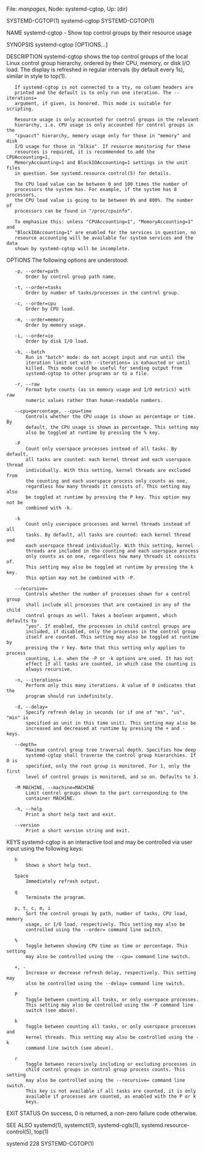File: *manpages*,  Node: systemd-cgtop,  Up: (dir)

SYSTEMD-CGTOP(1)                 systemd-cgtop                SYSTEMD-CGTOP(1)



NAME
       systemd-cgtop - Show top control groups by their resource usage

SYNOPSIS
       systemd-cgtop [OPTIONS...]

DESCRIPTION
       systemd-cgtop shows the top control groups of the local Linux control
       group hierarchy, ordered by their CPU, memory, or disk I/O load. The
       display is refreshed in regular intervals (by default every 1s),
       similar in style to top(1).

       If systemd-cgtop is not connected to a tty, no column headers are
       printed and the default is to only run one iteration. The --iterations=
       argument, if given, is honored. This mode is suitable for scripting.

       Resource usage is only accounted for control groups in the relevant
       hierarchy, i.e. CPU usage is only accounted for control groups in the
       "cpuacct" hierarchy, memory usage only for those in "memory" and disk
       I/O usage for those in "blkio". If resource monitoring for these
       resources is required, it is recommended to add the CPUAccounting=1,
       MemoryAccounting=1 and BlockIOAccounting=1 settings in the unit files
       in question. See systemd.resource-control(5) for details.

       The CPU load value can be between 0 and 100 times the number of
       processors the system has. For example, if the system has 8 processors,
       the CPU load value is going to be between 0% and 800%. The number of
       processors can be found in "/proc/cpuinfo".

       To emphasize this: unless "CPUAccounting=1", "MemoryAccounting=1" and
       "BlockIOAccounting=1" are enabled for the services in question, no
       resource accounting will be available for system services and the data
       shown by systemd-cgtop will be incomplete.

OPTIONS
       The following options are understood:

       -p, --order=path
           Order by control group path name.

       -t, --order=tasks
           Order by number of tasks/processes in the control group.

       -c, --order=cpu
           Order by CPU load.

       -m, --order=memory
           Order by memory usage.

       -i, --order=io
           Order by disk I/O load.

       -b, --batch
           Run in "batch" mode: do not accept input and run until the
           iteration limit set with --iterations= is exhausted or until
           killed. This mode could be useful for sending output from
           systemd-cgtop to other programs or to a file.

       -r, --raw
           Format byte counts (as in memory usage and I/O metrics) with raw
           numeric values rather than human-readable numbers.

       --cpu=percentage, --cpu=time
           Controls whether the CPU usage is shown as percentage or time. By
           default, the CPU usage is shown as percentage. This setting may
           also be toggled at runtime by pressing the % key.

       -P
           Count only userspace processes instead of all tasks. By default,
           all tasks are counted: each kernel thread and each userspace thread
           individually. With this setting, kernel threads are excluded from
           the counting and each userspace process only counts as one,
           regardless how many threads it consists of. This setting may also
           be toggled at runtime by pressing the P key. This option may not be
           combined with -k.

       -k
           Count only userspace processes and kernel threads instead of all
           tasks. By default, all tasks are counted: each kernel thread and
           each userspace thread individually. With this setting, kernel
           threads are included in the counting and each userspace process
           only counts as on one, regardless how many threads it consists of.
           This setting may also be toggled at runtime by pressing the k key.
           This option may not be combined with -P.

       --recursive=
           Controls whether the number of processes shown for a control group
           shall include all processes that are contained in any of the child
           control groups as well. Takes a boolean argument, which defaults to
           "yes". If enabled, the processes in child control groups are
           included, if disabled, only the processes in the control group
           itself are counted. This setting may also be toggled at runtime by
           pressing the r key. Note that this setting only applies to process
           counting, i.e. when the -P or -k options are used. It has not
           effect if all tasks are counted, in which case the counting is
           always recursive.

       -n, --iterations=
           Perform only this many iterations. A value of 0 indicates that the
           program should run indefinitely.

       -d, --delay=
           Specify refresh delay in seconds (or if one of "ms", "us", "min" is
           specified as unit in this time unit). This setting may also be
           increased and decreased at runtime by pressing the + and - keys.

       --depth=
           Maximum control group tree traversal depth. Specifies how deep
           systemd-cgtop shall traverse the control group hierarchies. If 0 is
           specified, only the root group is monitored. For 1, only the first
           level of control groups is monitored, and so on. Defaults to 3.

       -M MACHINE, --machine=MACHINE
           Limit control groups shown to the part corresponding to the
           container MACHINE.

       -h, --help
           Print a short help text and exit.

       --version
           Print a short version string and exit.

KEYS
       systemd-cgtop is an interactive tool and may be controlled via user
       input using the following keys:

       h
           Shows a short help text.

       Space
           Immediately refresh output.

       q
           Terminate the program.

       p, t, c, m, i
           Sort the control groups by path, number of tasks, CPU load, memory
           usage, or I/O load, respectively. This setting may also be
           controlled using the --order= command line switch.

       %
           Toggle between showing CPU time as time or percentage. This setting
           may also be controlled using the --cpu= command line switch.

       +, -
           Increase or decrease refresh delay, respectively. This setting may
           also be controlled using the --delay= command line switch.

       P
           Toggle between counting all tasks, or only userspace processes.
           This setting may also be controlled using the -P command line
           switch (see above).

       k
           Toggle between counting all tasks, or only userspace processes and
           kernel threads. This setting may also be controlled using the -k
           command line switch (see above).

       r
           Toggle between recursively including or excluding processes in
           child control groups in control group process counts. This setting
           may also be controlled using the --recursive= command line switch.
           This key is not available if all tasks are counted, it is only
           available if processes are counted, as enabled with the P or k
           keys.

EXIT STATUS
       On success, 0 is returned, a non-zero failure code otherwise.

SEE ALSO
       systemd(1), systemctl(1), systemd-cgls(1), systemd.resource-control(5),
       top(1)



systemd 228                                                   SYSTEMD-CGTOP(1)
